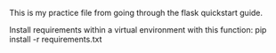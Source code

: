 This is my practice file from going through the flask quickstart guide.

Install requirements within a virtual environment with this function:
pip install -r requirements.txt